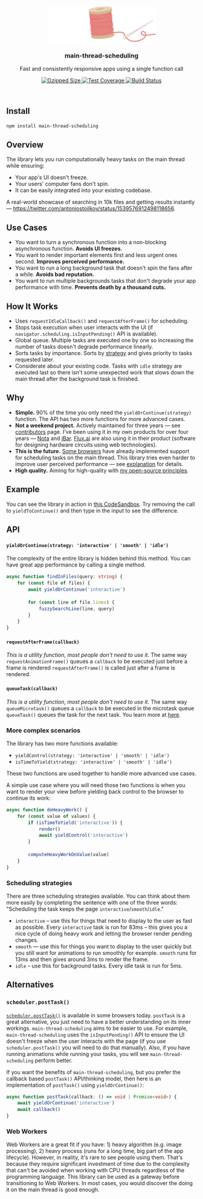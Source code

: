 <br>
<br>
<div align="center">
<img width="288px" src="media/logo-centered.png">
</div>

<h3 align="center">
<b>main-thread-scheduling</b>
</h3>
<p align="center">
Fast and consistently responsive apps using a single function call
</p>

<p align="center">
<a href="https://bundlephobia.com/result?p=main-thread-scheduling">
<img src="https://img.shields.io/bundlephobia/minzip/main-thread-scheduling" alt="Gzipped Size" />
</a>
<a href="https://codeclimate.com/github/astoilkov/main-thread-scheduling/test_coverage">
<img src="https://img.shields.io/codeclimate/coverage/astoilkov/main-thread-scheduling" alt="Test Coverage" />
</a>
<a href="https://github.com/astoilkov/main-thread-scheduling/actions/workflows/main.yml">
<img src="https://img.shields.io/github/actions/workflow/status/astoilkov/main-thread-scheduling/main.yml?branch=main" alt="Build Status" />
</a>
<p>

<br>

## Install

```bash
npm install main-thread-scheduling
```

## Overview

The library lets you run computationally heavy tasks on the main thread while ensuring:
- Your app's UI doesn't freeze.
- Your users' computer fans don't spin.
- It can be easily integrated into your existing codebase.

A real-world showcase of searching in 10k files and getting results instantly — https://twitter.com/antoniostoilkov/status/1539576912498118656.

## Use Cases

- You want to turn a synchronous function into a non-blocking asynchronous function. **Avoids UI freezes.**
- You want to render important elements first and less urgent ones second. **Improves perceived performance.**
- You want to run a long background task that doesn't spin the fans after a while. **Avoids bad reputation.**
- You want to run multiple backgrounds tasks that don't degrade your app performance with time. **Prevents death by a thousand cuts.**

## How It Works

- Uses `requestIdleCallback()` and `requestAfterFrame()` for scheduling.
- Stops task execution when user interacts with the UI (if `navigator.scheduling.isInputPending()` API is available).
- Global queue. Multiple tasks are executed one by one so increasing the number of tasks doesn't degrade performance linearly.
- Sorts tasks by importance. Sorts by [strategy](#scheduling-strategies) and gives priority to tasks requested 
  later.
- Considerate about your existing code. Tasks with `idle` strategy are executed last so there 
  isn't some unexpected work that slows down the main thread after the background task is finished.

## Why

- **Simple.** 90% of the time you only need the `yieldOrContinue(strategy)` function. The API has two more functions for more advanced cases.
- **Not a weekend project.** Actively maintained for three years — see [contributors](https://github.com/astoilkov/main-thread-scheduling/graphs/contributors) page. I've been using it in my own products for over four years — [Nota](https://nota.md) and [iBar](https://ibar.app). [Flux.ai](https://flux.ai/) are also using it in their product (software for designing hardware circuits using web technologies).
- **This is the future.** [Some browsers](https://developer.mozilla.org/en-US/docs/Web/API/Scheduler/postTask#browser_compatibility) have already implemented support for scheduling tasks on the main thread. This library tries even harder to improve user perceived performance — see [explanation](#alternatives) for details.
- **High quality.** Aiming for high-quality with [my open-source principles](https://astoilkov.com/my-open-source-principles).

## Example

You can see the library in action in [this CodeSandbox](https://codesandbox.io/s/main-thread-scheduling-example-qqef6?file=/src/App.js:1188-1361). Try removing the call to `yieldToContinue()` and then type in the input to see the difference.

## API

#### `yieldOrContinue(strategy: 'interactive' | 'smooth' | 'idle')`

The complexity of the entire library is hidden behind this method. You can have great app performance by calling a single method.

```ts
async function findInFiles(query: string) {  
    for (const file of files) {
        await yieldOrContinue('interactive')
        
        for (const line of file.lines) {
            fuzzySearchLine(line, query)
        }
    }
}
```

#### `requestAfterFrame(callback)`

_This is a utility function, most people don't need to use it._ The same way `requestAnimationFrame()` queues a `callback` to be executed just before a frame is rendered `requestAfterFrame()` is called just after a frame is rendered.

#### `queueTask(callback)`

_This is a utility function, most people don't need to use it._ The same way `queueMicrotask()` queues a `callback` to be executed in the microtask queue `queueTask()` queues the task for the next task. You learn more at [here](https://developer.mozilla.org/en-US/docs/Web/API/HTML_DOM_API/Microtask_guide#tasks_vs._microtasks).

### More complex scenarios

The library has two more functions available:
- `yieldControl(strategy: 'interactive' | 'smooth' | 'idle')`
- `isTimeToYield(strategy: 'interactive' | 'smooth' | 'idle')`

These two functions are used together to handle more advanced use cases.

A simple use case where you will need those two functions is when you want to render your view before yielding back control to the browser to continue its work:
```ts
async function doHeavyWork() {
    for (const value of values) {
        if (isTimeToYield('interactive')) {
            render()
            await yieldControl('interactive')
        }
        
        computeHeavyWorkOnValue(value)
    }
}
```

### Scheduling strategies

There are three scheduling strategies available. You can think about them more easily by completing the sentence with one of the three words: "Scheduling the task keeps the page `interactive`/`smooth`/`idle`."

- `interactive` – use this for things that need to display to the user as fast as possible. Every `interactive` task is run for 83ms – this gives you a nice cycle of doing heavy work and letting the browser render pending changes.
- `smooth` — use this for things you want to display to the user quickly but you still want for animations to run smoothly for example. `smooth` runs for 13ms and then gives around 3ms to render the frame.
- `idle` – use this for background tasks. Every idle task is run for 5ms.

## Alternatives

### `scheduler.postTask()`

[`scheduler.postTask()`](https://developer.mozilla.org/en-US/docs/Web/API/Scheduler/postTask) is available in some browsers today. `postTask` is a great alternative, you just need to have a better understanding on its inner workings. `main-thread-scheduling` aims to be easier to use. For example, `main-thread-scheduling` uses the `isInputPending()` API to ensure the UI doesn't freeze when the user interacts with the page (if you use `scheduler.postTask()` you will need to do that manually). Also, if you have running animations while running your tasks, you will see `main-thread-scheduling` perform better.

If you want the benefits of `main-thread-scheduling`, but you prefer the callback based `postTask()` API/thinking model, then here is an implementation of `postTask()` using `yieldOrContinue()`:
```ts
async function postTask(callback: () => void | Promise<void>) {
    await yieldOrContinue('interactive')
    await callback()
}
```

### Web Workers

Web Workers are a great fit if you have: 1) heavy algorithm (e.g. image processing), 2) heavy process (runs for a long time, big part of the app lifecycle). However, in reality, it's rare to see people using them. That's because they require significant investment of time due to the complexity that can't be avoided when working with CPU threads regardless of the programming language. This library can be used as a gateway before transitioning to Web Workers. In most cases, you would discover the doing it on the main thread is good enough.

<!--

## Resources

Documents associated with implementing main thread scheduling in browsers:
- [WICG/main-thread-scheduling](https://github.com/WICG/main-thread-scheduling) and more specifically [Main Thread Scheduling: Prioritized postTask API](https://github.com/WICG/main-thread-scheduling/blob/646edfc3d735333162fb7a447c845b49b6a11d66/PrioritizedPostTask.md)
- [Native Web Scheduling MVP: API Proposal](https://docs.google.com/document/d/1xU7HyNsEsbXhTgt0ZnXDbeSXm5-m5FzkLJAT6LTizEI/edit#)
- [Threading and Tasks in Chrome](https://chromium.googlesource.com/chromium/src/+/refs/tags/62.0.3175.0/docs/threading_and_tasks.md#Posting-a-Parallel-Task)
- [Signal-Based postTask Design](https://docs.google.com/document/d/1Apz-SD-pOagGeyWxIpgOi0ARNkrCrELhPdm18eeu9tw/edit)

Articles that talk about scheduling tasks in the browser:
- [The hidden magic of Main Thread Scheduling](https://medium.com/nmc-techblog/the-hidden-magic-of-main-thread-scheduling-5f20b7803293)
- [Sneak Peek: Beyond React 16 – React Blog](https://reactjs.org/blog/2018/03/01/sneak-peek-beyond-react-16.html)
- [Scheduling in React](https://philippspiess.com/scheduling-in-react/)
- [Building a faster web experience with the postTask scheduler](https://medium.com/airbnb-engineering/building-a-faster-web-experience-with-the-posttask-scheduler-276b83454e91)

In-depth overview for some of the concepts talked in the document:
- [`queueMicrotask()`](https://developer.mozilla.org/en-US/docs/Web/API/HTML_DOM_API/Microtask_guide)
- [The `requestAnimationFrame()` guide](https://flaviocopes.com/requestanimationframe/)
- [JavaScript Event Loop vs Node JS Event Loop](https://blog.insiderattack.net/javascript-event-loop-vs-node-js-event-loop-aea2b1b85f5c)
- [Using `requestIdleCallback()`](https://developers.google.com/web/updates/2015/08/using-requestidlecallback)

-->
